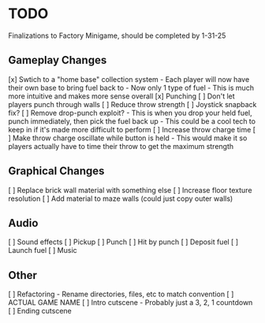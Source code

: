 # TODO

Finalizations to Factory Minigame, should be completed by 1-31-25

## Gameplay Changes
[x] Swtich to a "home base" collection system
	- Each player will now have their own base to bring fuel back to
	- Now only 1 type of fuel
	- This is much more intuitive and makes more sense overall
[x] Punching
	[ ] Don't let players punch through walls
[ ] Reduce throw strength
[ ] Joystick snapback fix?
[ ] Remove drop-punch exploit?
	- This is when you drop your held fuel, punch immediately, then pick the fuel back up
	- This could be a cool tech to keep in if it's made more difficult to perform
[ ] Increase throw charge time
[ ] Make throw charge oscillate while button is held
	- This would make it so players actually have to time their throw to get the maximum strength

## Graphical Changes
[ ] Replace brick wall material with something else
[ ] Increase floor texture resolution
[ ] Add material to maze walls (could just copy outer walls)

## Audio
[ ] Sound effects
	[ ] Pickup
	[ ] Punch
	[ ] Hit by punch
	[ ] Deposit fuel
	[ ] Launch fuel
[ ] Music

## Other
[ ] Refactoring
	- Rename directories, files, etc to match convention
[ ] ACTUAL GAME NAME
[ ] Intro cutscene
	- Probably just a 3, 2, 1 countdown
[ ] Ending cutscene
